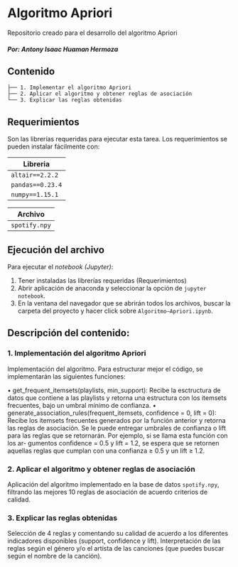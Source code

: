 # Algoritmo Apriori
Repositorio creado para el desarrollo del algoritmo Apriori
##### Por: Antony Isaac Huaman Hermoza

## Contenido

```
├── 1. Implementar el algoritmo Apriori
├── 2. Aplicar el algoritmo y obtener reglas de asociación
└── 3. Explicar las reglas obtenidas
```

## Requerimientos

Son las librerías requeridas para ejecutar esta tarea. Los requerimientos se pueden instalar fácilmente con:

| Libreria          | 
| ----------------- |
| `altair==2.2.2`   |
| `pandas==0.23.4`  |
| `numpy==1.15.1`   |

| Archivo           | 
| ----------------- |
| `spotify.npy`     |

## Ejecución del archivo

Para ejecutar el *notebook (Jupyter)*:

1. Tener instaladas las librerías requeridas (Requerimientos)
2. Abrir aplicación de anaconda y seleccionar la opción de `jupyter notebook`.
3. En la ventana del navegador que se abrirán todos los archivos, buscar la carpeta del proyecto y hacer click sobre `Algoritmo–Apriori.ipynb`.

## Descripción del contenido:

### 1. Implementación del algoritmo Apriori

Implementación del algoritmo. Para estructurar mejor el código, se implementarán las siguientes funciones:

  • get_frequent_itemsets(playlists, min_support): Recibe la esctructura de datos que contiene a las playlists y retorna una estructura con los itemsets frecuentes, bajo un umbral mínimo de confianza.
  • generate_association_rules(frequent_itemsets, confidence = 0, lift = 0): Recibe los itemsets frecuentes generados por la función anterior y retorna las reglas de asociación. Se le puede entregar umbrales de confianza o lift para las reglas que se retornarán. Por ejemplo, si se llama esta función con los ar- gumentos confidence = 0.5 y lift = 1.2, se espera que se retornen aquellas reglas que cumplan con una confianza ≥ 0.5 y un lift ≥ 1.2.

### 2. Aplicar el algoritmo y obtener reglas de asociación

Aplicación del algoritmo implementado en la base de datos `spotify.npy`, filtrando las
mejores 10 reglas de asociación de acuerdo criterios de calidad.

### 3. Explicar las reglas obtenidas

Selección de 4 reglas y comentando su calidad de acuerdo a los diferentes indicadores disponibles (support, confidence y lift). Interpretación de las reglas según el género y/o el artista de las canciones (que puedes buscar según el nombre de la canción).
